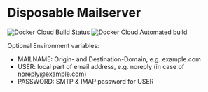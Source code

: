 # Disposable Mailserver

![Docker Cloud Build Status](https://img.shields.io/docker/cloud/build/felixfkoch/disposable-mailserver.svg)
![Docker Cloud Automated build](https://img.shields.io/docker/cloud/automated/felixfkoch/disposable-mailserver.svg)

Optional Environment variables:
- MAILNAME: Origin- and Destination-Domain, e.g. example.com
- USER: local part of email address, e.g. noreply (in case of noreply@example.com)
- PASSWORD: SMTP & IMAP password for USER